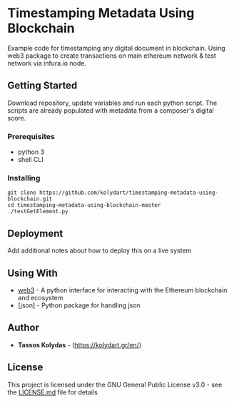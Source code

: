 # Timestamping Metadata Using Blockchain

Example code for timestamping any digital document in blockchain. Using web3 package to create transactions on main ethereum network & test network via infura.io node.

## Getting Started

Download repository, update variables and run each python script. The scripts are already populated with metadata from a composer's digital score.

### Prerequisites

* python 3
* shell CLI


### Installing

```
git clone https://github.com/kolydart/timestamping-metadata-using-blockchain.git
cd timestamping-metadata-using-blockchain-master
./testGetElement.py
```

## Deployment

Add additional notes about how to deploy this on a live system

## Using With

* [web3](https://github.com/ethereum/web3.py) - A python interface for interacting with the Ethereum blockchain and ecosystem
* [json] - Python package for handling json

## Author

* **Tassos Kolydas** - (https://kolydart.gr/en/)

## License

This project is licensed under the GNU General Public License v3.0 - see the [LICENSE.md](LICENSE.md) file for details

